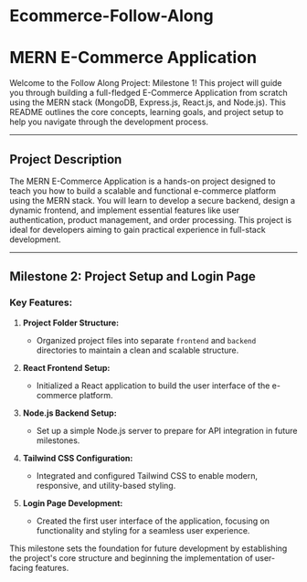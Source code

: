 # Ecommerce-Follow-Along
# MERN E-Commerce Application

Welcome to the Follow Along Project: Milestone 1! This project will guide you through building a full-fledged E-Commerce Application from scratch using the MERN stack (MongoDB, Express.js, React.js, and Node.js). This README outlines the core concepts, learning goals, and project setup to help you navigate through the development process.

---

## Project Description
The MERN E-Commerce Application is a hands-on project designed to teach you how to build a scalable and functional e-commerce platform using the MERN stack. You will learn to develop a secure backend, design a dynamic frontend, and implement essential features like user authentication, product management, and order processing. This project is ideal for developers aiming to gain practical experience in full-stack development.

---

## Milestone 2: Project Setup and Login Page

### Key Features:

1. **Project Folder Structure:**
   - Organized project files into separate `frontend` and `backend` directories to maintain a clean and scalable structure.

2. **React Frontend Setup:**
   - Initialized a React application to build the user interface of the e-commerce platform.

3. **Node.js Backend Setup:**
   - Set up a simple Node.js server to prepare for API integration in future milestones.

4. **Tailwind CSS Configuration:**
   - Integrated and configured Tailwind CSS to enable modern, responsive, and utility-based styling.

5. **Login Page Development:**
   - Created the first user interface of the application, focusing on functionality and styling for a seamless user experience.

This milestone sets the foundation for future development by establishing the project's core structure and beginning the implementation of user-facing features.

